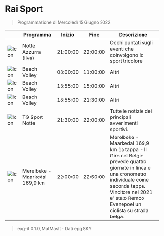 # Rai Sport
> Programmazione di Mercoledì 15 Giugno 2022

||Programma|Inizio|Fine|Descrizione|
|---|---|---|---|---|
|![Icon](https://guidatv.sky.it/uuid/sportcalcio_cover_gc2KOQiZI.png)|Notte Azzurra (live)|21:00:00|22:00:00|Occhi puntati sugli eventi che coinvolgono lo sport tricolore.
|![Icon](https://guidatv.sky.it/uuid/sportcalcio_cover_gc2KOQiZI.png)|Beach Volley|08:00:00|11:00:00|Altri
|![Icon](https://guidatv.sky.it/uuid/sportcalcio_cover_gc2KOQiZI.png)|Beach Volley|13:55:00|15:00:00|Altri
|![Icon](https://guidatv.sky.it/uuid/sportcalcio_cover_gc2KOQiZI.png)|Beach Volley|18:55:00|21:30:00|Altri
|![Icon](https://guidatv.sky.it/uuid/sportcalcio_cover_gc2KOQiZI.png)|TG Sport Notte|21:30:00|22:00:00|Tutte le notizie dei principali avvenimenti sportivi.
|![Icon](https://guidatv.sky.it/uuid/73f6954f-5308-4400-82b7-57daef037d40/cover?md5ChecksumParam=5591e5c81bfbe51945ea8d19a2e3b19a)|Merelbeke - Maarkedal 169,9 km|22:00:00|22:50:00|Merelbeke - Maarkedal 169,9 km 1a tappa - Il Giro del Belgio prevede quattro giornate in linea e una cronometro individuale come seconda tappa. Vincitore nel 2021 e&#039; stato Remco Evenepoel un ciclista su strada belga.



 > epg-it 0.1.0, MatMasIt - Dati epg SKY